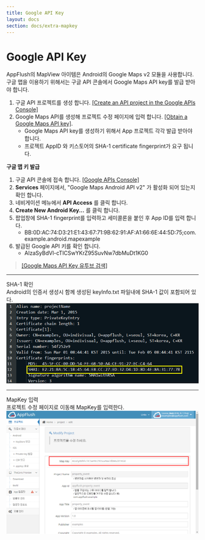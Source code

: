 ```yaml
---
title: Google API Key
layout: docs
section: docs/extra-mapkey
---
```


Google API Key
===================

AppFlush의 MapView 아이템은 Android의 Google Maps v2 모듈을 사용합니다. 구글 맵을 이용하기 위해서는 구글 API 콘솔에서 Google Maps API key를 발급 받아야 합니다.

1. 구글 API 프로젝트를 생성 합니다. <a href="https://developers.google.com/maps/documentation/android/start#create_an_api_project_in_the_google_apis_console" target="_blank">[Create an API project in the Google APIs Console]</a>
1. Google Maps API를 생성해 프로젝트 수정 페이지에 입력 합니다. <a href="https://developers.google.com/maps/documentation/android/start#obtain_a_google_maps_api_key" target="_blank">[Obtain a Google Maps API key]</a>.
	- Google Maps API key를 생성하기 위해서 App 프로젝트 각각 발급 받아야 합니다.
	- 프로젝트 AppID 와 키스토어의 SHA-1 certificate fingerprint가 요구 됩니다.

<div class="space11"></div>

<strong>구글 맵 키 발급</strong>

1. 구글 API 콘솔에 접속 합니다. <a href="https://code.google.com/apis/console/?noredirect" target="_blank">[Google APIs Console]</a>
1. **Services** 페이지에서, "Google Maps Android API v2" 가 활성화 되어 있는지 확인 합니다.
1. 네비게이션 메뉴에서 **API Access** 를 클릭 합니다.
1. **Create New Android Key...** 를 클릭 합니다.
1. 팝업창에 SHA-1 fingerprint를 입력하고 세미콜론을 붙인 후 App ID를 입력 합니다.
	- BB:0D:AC:74:D3:21:E1:43:67:71:9B:62:91:AF:A1:66:6E:44:5D:75;com.example.android.mapexample
1. 발급된 Google API 키를 확인 합니다.
	- AIzaSyBdVl-cTICSwYKrZ95SuvNw7dbMuDt1KG0

> <a href="https://www.youtube.com/results?search_query=How+to+get+the+Google+Maps+API+key" target="_blank">[Google Maps API Key 유투브 검색]</a>

<div class="space11"></div>
<hr/>
<div class="space33"></div>

<div class="title row">
	SHA-1 확인
</div>
<div class="explain row">
	<div class="detail col-xs-12 col-md-6">
		Android의 인증서 생성시 함께 생성된 keyInfo.txt 파일내에 SHA-1 값이 포함되어 있다.
	</div>
	<div class="movie col-xs-12 col-md-6">
		<a class="thumbnail" href="/docs/images/extra_mapkey_sha1.png" data-lightbox="extra_mapkey_sha1" data-title="">
			<img src="/docs/images/extra_mapkey_sha1.png" alt=""/>
		</a>
	</div>
</div>

<div class="space11"></div>
<hr/>
<div class="space33"></div>

<div class="title row">
	MapKey 입력
</div>
<div class="explain row">
	<div class="detail col-xs-12 col-md-6">
		프로젝트 수정 페이지로 이동해 MapKey를 입력한다.
	</div>
	<div class="movie col-xs-12 col-md-6">
		<a class="thumbnail" href="/docs/images/extra_mapkey_mapkey.png" data-lightbox="extra_mapkey_mapkey" data-title="">
			<img src="/docs/images/extra_mapkey_mapkey.png" alt=""/>
		</a>
	</div>
</div>